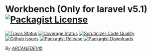 Workbench (Only for laravel v5.1) [![Packagist License][badge_license]](https://github.com/ARCANEDEV/Workbench/blob/master/LICENSE.md)
==============
[![Travis Status][badge_build]](https://travis-ci.org/ARCANEDEV/Workbench)
[![Coverage Status][badge_coverage]](https://scrutinizer-ci.com/g/ARCANEDEV/Workbench/?branch=master)
[![Scrutinizer Code Quality][badge_quality]](https://scrutinizer-ci.com/g/ARCANEDEV/Workbench/?branch=master)
[![Github Issues][badge_issues]](https://github.com/ARCANEDEV/Workbench/issues)
[![Packagist Release][badge_release]](https://packagist.org/packages/arcanedev/workbench)
[![Packagist Downloads][badge_downloads]](https://packagist.org/packages/arcanedev/workbench)

[badge_license]:   http://img.shields.io/packagist/l/arcanedev/workbench.svg?style=flat-square
[badge_build]:     http://img.shields.io/travis/ARCANEDEV/Workbench.svg?style=flat-square
[badge_coverage]:  https://img.shields.io/scrutinizer/coverage/g/ARCANEDEV/Workbench.svg?style=flat-square
[badge_quality]:   https://img.shields.io/scrutinizer/g/ARCANEDEV/Workbench.svg?style=flat-square
[badge_issues]:    http://img.shields.io/github/issues/ARCANEDEV/Workbench.svg?style=flat-square
[badge_release]:   https://img.shields.io/packagist/v/arcanedev/workbench.svg?style=flat-square
[badge_downloads]: https://img.shields.io/packagist/dt/arcanedev/workbench.svg?style=flat-square

*By [ARCANEDEV&copy;](http://www.arcanedev.net/)*